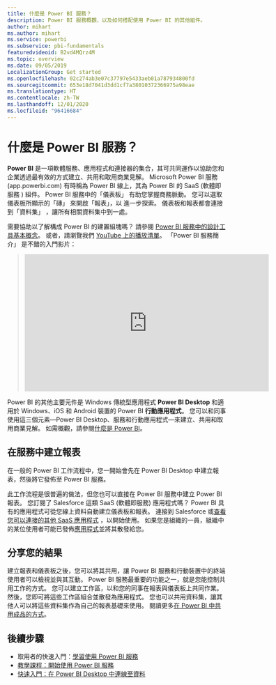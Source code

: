 ```yaml
---
title: 什麼是 Power BI 服務？
description: Power BI 服務概觀，以及如何搭配使用 Power BI 的其他組件。
author: mihart
ms.author: mihart
ms.service: powerbi
ms.subservice: pbi-fundamentals
featuredvideoid: B2vd4MQrz4M
ms.topic: overview
ms.date: 09/05/2019
LocalizationGroup: Get started
ms.openlocfilehash: 02c274ab3e07c37797e5433aeb01a787934800fd
ms.sourcegitcommit: 653e18d7041d3dd1cf7a38010372366975a98eae
ms.translationtype: HT
ms.contentlocale: zh-TW
ms.lasthandoff: 12/01/2020
ms.locfileid: "96416684"
---
```

# <a name="what-is-the-power-bi-service"></a>什麼是 Power BI 服務？
**Power BI** 是一項軟體服務、應用程式和連接器的集合，其可共同運作以協助您和企業透過最有效的方式建立、共用和取用商業見解。 Microsoft Power BI 服務  (app.powerbi.com) 有時稱為 Power BI 線上，其為 Power BI 的 SaaS (軟體即服務  ) 組件。 Power BI 服務中的「儀表板」  有助您掌握商務脈動。 您可以選取儀表板所顯示的「磚」  來開啟「報表」，以  進一步探索。 儀表板和報表都會連接到「資料集」  ，讓所有相關資料集中到一處。 

需要協助以了解構成 Power BI 的建置組塊嗎？ 請參閱 [Power BI 服務中的設計工具基本概念](service-basic-concepts.md)。 或者，請瀏覽我們 [YouTube 上的播放清單](https://www.youtube.com/playlist?list=PL1N57mwBHtN0JFoKSR0n-tBkUJHeMP2cP)。 「Power BI 服務簡介」  是不錯的入門影片：

> 
> <iframe width="560" height="315" src="https://www.youtube.com/embed/B2vd4MQrz4M" frameborder="0" allowfullscreen></iframe>
> 

Power BI 的其他主要元件是 Windows 傳統型應用程式 **Power BI Desktop** 和適用於 Windows、iOS 和 Android 裝置的 Power BI **行動應用程式**。 您可以和同事使用這三個元素&mdash;Power BI Desktop、服務和行動應用程式&mdash;來建立、共用和取用商業見解。 如需概觀，請參閱[什麼是 Power BI](power-bi-overview.md)。

## <a name="creating-reports-in-the-service"></a>在服務中建立報表
在一般的 Power BI 工作流程中，您一開始會先在 Power BI Desktop 中建立報表，然後將它發佈至 Power BI 服務。  

此工作流程是很普遍的做法，但您也可以直接在 Power BI 服務中建立 Power BI 報表。 您訂閱了 Salesforce 這類 SaaS (軟體即服務) 應用程式嗎？ Power BI 具有的應用程式可從您線上資料自動建立儀表板和報表。 連接到 Salesforce 或[查看您可以連接的其他 SaaS 應用程式](../connect-data/service-get-data.md) ，以開始使用。 如果您是組織的一員，組織中的某位使用者可能已發佈[應用程式](../collaborate-share/service-create-distribute-apps.md)並將其散發給您。

## <a name="sharing-your-findings"></a>分享您的結果 

建立報表和儀表板之後，您可以將其共用，讓 Power BI 服務和行動裝置中的終端使用者可以檢視並與其互動。 Power BI 服務最重要的功能之一，就是您能控制共用工作的方式。 您可以建立工作區，以和您的同事在報表與儀表板上共同作業。 然後，您即可將這些工作區組合並散發為應用程式。 您也可以共用資料集，讓其他人可以將這些資料集作為自己的報表基礎來使用。 閱讀更多[在 Power BI 中共用成品的方式](../collaborate-share/service-how-to-collaborate-distribute-dashboards-reports.md)。

## <a name="next-steps"></a>後續步驟
- 取用者的快速入門：[學習使用 Power BI 服務](../consumer/end-user-experience.md)   
- [教學課程：開始使用 Power BI 服務](service-get-started.md)
- [快速入門：在 Power BI Desktop 中連線至資料](../connect-data/desktop-quickstart-connect-to-data.md)
